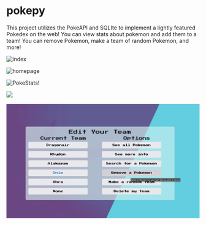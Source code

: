 # pokepy

This project utilizes the PokeAPI and SQLIte to implement a lightly featured Pokedex on the web! You can view stats about pokemon and add them to a team! You can remove Pokemon, make a team of random Pokemon, and more!

![index](https://raw.githubusercontent.com/smbirch/pokepy_flask/main/content/index.png)

![homepage](https://raw.githubusercontent.com/smbirch/pokepy_flask/main/content/userhome.png)

![PokeStats!](https://raw.githubusercontent.com/smbirch/pokepy_flask/main/content/see_mon.png)

![](https://raw.githubusercontent.com/smbirch/pokepy_flask/main/content/all_mons.png)

![](https://raw.githubusercontent.com/smbirch/pokepy_flask/main/content/remove_mon.png)
